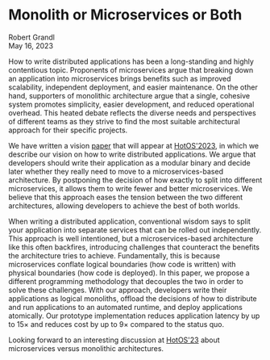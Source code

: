 # Monolith or Microservices or Both

<div class="blog-author">Robert Grandl</div>
<div class="blog-date">May 16, 2023</div>

How to write distributed applications has been a long-standing and highly contentious topic. Proponents of microservices argue that breaking down an application into microservices brings benefits such as improved scalability, independent deployment, and easier maintenance. On the other hand, supporters of monolithic architecture argue that a single, cohesive system promotes simplicity, easier development, and reduced operational overhead. This heated debate reflects the diverse needs and perspectives of different teams as they strive to find the most suitable architectural approach for their specific projects.

We have written a vision [paper][vision_paper] that will appear at [HotOS'2023][hotos],
in which we describe our vision on how to write distributed applications. We argue
that developers should write their application as a modular binary and decide later
whether they really need to move to a microservices-based architecture. By postponing
the decision of how exactly to split into different microservices, it allows them
to write fewer and better microservices. We believe that this approach eases the
tension between the two different architectures, allowing developers to achieve
the best of both worlds.

<div class="note">
When writing a distributed application, conventional wisdom says to split your application into separate services
that can be rolled out independently. This approach is well intentioned, but a microservices-based architecture like this
often backfires, introducing challenges that counteract the
benefits the architecture tries to achieve. Fundamentally, this
is because microservices conflate logical boundaries (how
code is written) with physical boundaries (how code is deployed). In this paper, we propose a different programming
methodology that decouples the two in order to solve these
challenges. With our approach, developers write their applications as logical monoliths, offload the decisions of how to
distribute and run applications to an automated runtime, and
deploy applications atomically. Our prototype implementation reduces application latency by up to 15× and reduces
cost by up to 9× compared to the status quo.
</div>

Looking forward to an interesting discussion at [HotOS'23][hotos] about microservices versus monolithic architectures.

[hotos]: https://sigops.org/s/conferences/hotos/2023/
[vision_paper]: ../assets/docs/hotos23_vision_paper.pdf

